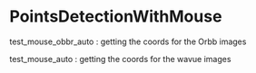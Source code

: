 # PointsDetectionWithMouse
test_mouse_obbr_auto : getting the coords for the Orbb images

test_mouse_auto : getting the coords for the wavue images
